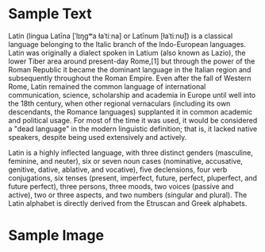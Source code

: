 # Sample Text
Latin (lingua Latīna [ˈlɪŋɡʷa ɫaˈtiːna] or Latīnum [ɫaˈtiːnʊ̃]) is a classical language belonging to the Italic branch of the Indo-European languages. 
Latin was originally a dialect spoken in Latium (also known as Lazio), the lower Tiber area around present-day Rome,[1] but through the power of the 
Roman Republic it became the dominant language in the Italian region and subsequently throughout the Roman Empire. Even after the fall of Western Rome,
Latin remained the common language of international communication, science, scholarship and academia in Europe until well into the 18th century, when 
other regional vernaculars (including its own descendants, the Romance languages) supplanted it in common academic and political usage. For most of 
the time it was used, it would be considered a "dead language" in the modern linguistic definition; that is, it lacked native speakers, despite being 
used extensively and actively.

Latin is a highly inflected language, with three distinct genders (masculine, feminine, and neuter), six or seven noun cases (nominative, accusative,
genitive, dative, ablative, and vocative), five declensions, four verb conjugations, six tenses (present, imperfect, future, perfect, pluperfect, and
future perfect), three persons, three moods, two voices (passive and active), two or three aspects, and two numbers (singular and plural). The Latin 
alphabet is directly derived from the Etruscan and Greek alphabets.

# Sample Image

